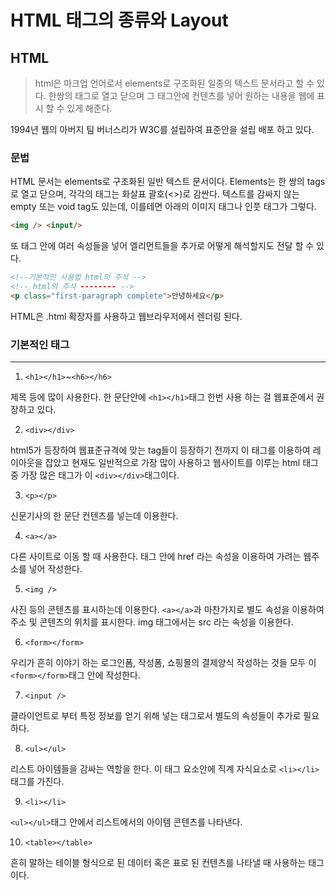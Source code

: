 # HTML 태그의 종류와 Layout 

## HTML
> html은 마크업 언어로서 elements로 구조화된 일종의 텍스트 문서라고 할 수 있다. 한쌍의 태그로 열고 닫으며 그 태그안에 컨텐츠를 넣어 원하는 내용을 웹에 표시 할 수 있게 해준다. 

1994년 웹의 아버지 팀 버너스리가 W3C를 설립하여 표준안을 설립 배포 하고 있다. 

### 문법 
HTML 문서는 elements로 구조화된 일반 텍스트 문서이다. Elements는 한 쌍의 tags로 열고 닫으며, 각각의 태그는 화살표 괄호(<>)로 감싼다. 텍스트를 감싸지 않는 empty 또는 void tag도 있는데, 이를테면 아래의 이미지 태그나 인풋 태그가 그렇다. 
```html
<img /> <input/> 
```
또 태그 안에 여러 속성들을 넣어 엘리먼트들을 추가로 어떻게 해석할지도 전달 할 수 있다. 
```html
<!--기본적인 사용법 html의 주석 -->
<!-- html의 주석 -------- -->
<p class="first-paragraph complete">안녕하세요</p>
```
HTML은 .html 확장자를 사용하고 웹브라우저에서 렌더링 된다. 

### 기본적인 태그 
---
1.  `<h1></h1>`~`<h6></h6>`  

제목 등에 많이 사용한다. 한 문단안에 `<h1></h1>`태그 한번 사용 하는 걸 웹표준에서 권장하고 있다. 

2. `<div></div>`

html5가 등장하여 웹표준규격에 맞는 tag들이 등장하기 전까지 이 태그를 이용하여 레이아웃을 잡았고 현재도 일반적으로 가장 많이 사용하고 웹사이트를 이루는 html 태그 중 가장 많은 태그가 이 `<div></div>`태그이다. 

3. `<p></p>`

신문기사의 한 문단 컨텐츠를 넣는데 이용한다. 

4. `<a></a>`

다른 사이트로 이동 할 때 사용한다. 태그 안에 href 라는 속성을 이용하여 가려는 웹주소를 넣어 작성한다. 

5. `<img />` 

사진 등의 콘텐츠를 표시하는데 이용한다. `<a></a>`과 마찬가지로 별도 속성을 이용하여 주소 및 콘텐츠의 위치를 표시한다. img 태그에서는 src 라는 속성을 이용한다. 

6. `<form></form>`

우리가 흔히 이야기 하는 로그인폼, 작성폼, 쇼핑몰의 결제양식 작성하는 것들 모두 이 `<form></form>`태그 안에 작성한다. 

7. `<input />`

클라이언트로 부터 특정 정보를 얻기 위해 넣는 태그로서 별도의 속성들이 추가로 필요하다.    

8. `<ul></ul>`

리스트 아이템들을 감싸는 역할을 한다. 이 태그 요소안에 직계 자식요소로 `<li></li>`태그를 가진다.

9. `<li></li>`

`<ul></ul>`태그 안에서 리스트에서의 아이템 콘텐츠를 나타낸다. 

10. `<table></table>`

흔히 말하는 테이블 형식으로 된 데이터 혹은 표로 된 컨텐츠를 나타낼 때 사용하는 태그이다. 